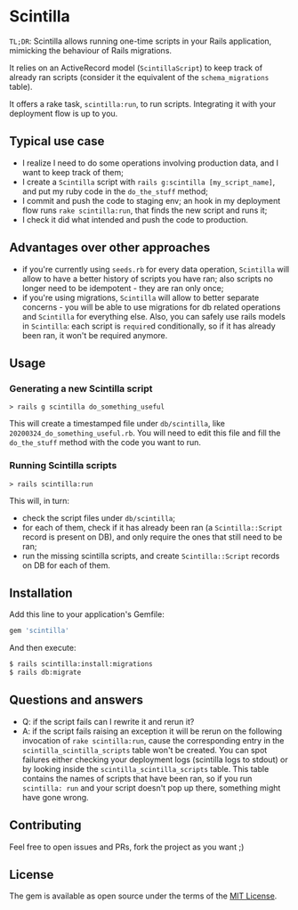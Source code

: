 # Scintilla

`TL;DR`: Scintilla allows running one-time scripts in your Rails application, mimicking
the behaviour of Rails migrations.

It relies on an ActiveRecord model (`ScintillaScript`) to keep track of already ran
scripts (consider it the equivalent of the `schema_migrations` table).

It offers a rake task, `scintilla:run`, to run scripts. Integrating it with your
deployment flow is up to you.

## Typical use case

- I realize I need to do some operations involving production data, and I want to keep
  track of them;
- I create a `Scintilla` script with `rails g:scintilla [my_script_name]`, and put my
  ruby code in the `do_the_stuff` method;
- I commit and push the code to staging env; an hook in my deployment flow runs
  `rake scintilla:run`, that finds the new script and runs it;
- I check it did what intended and push the code to production.

## Advantages over other approaches

- if you're currently using `seeds.rb` for every data operation, `Scintilla` will allow
  to have a better history of scripts you have ran; also scripts no longer need to be
  idempotent - they are ran only once;
- if you're using migrations, `Scintilla` will allow to better separate concerns - you
  will be able to use migrations for db related operations and `Scintilla` for everything
  else. Also, you can safely use rails models in `Scintilla`: each script is `require`d
  conditionally, so if it has already been ran, it won't be required anymore.

## Usage

### Generating a new Scintilla script

`> rails g scintilla do_something_useful`

This will create a timestamped file under `db/scintilla`, like
`20200324_do_something_useful.rb`. You will need to edit this file and fill the
`do_the_stuff` method with the code you want to run.

### Running Scintilla scripts

`> rails scintilla:run`

This will, in turn:

- check the script files under `db/scintilla`;
- for each of them, check if it has already been ran (a `Scintilla::Script` record is
  present on DB), and only require the ones that still need to be ran;
- run the missing scintilla scripts, and create `Scintilla::Script` records on DB for each
  of them.

## Installation

Add this line to your application's Gemfile:

```ruby
gem 'scintilla'
```

And then execute:

```bash
$ rails scintilla:install:migrations
$ rails db:migrate
```

## Questions and answers

- Q: if the script fails can I rewrite it and rerun it?
- A: if the script fails raising an exception it will be rerun on the following invocation
  of `rake scintilla:run`, cause the corresponding entry in the `scintilla_scintilla_scripts`
  table won't be created. You can spot failures either checking your deployment logs
  (scintilla logs to stdout) or by looking inside the `scintilla_scintilla_scripts` table.
  This table contains the names of scripts that have been ran, so if you run `scintilla: run`
  and your script doesn't pop up there, something might have gone wrong.

## Contributing

Feel free to open issues and PRs, fork the project as you want ;)

## License

The gem is available as open source under the terms of the [MIT License](https://opensource.org/licenses/MIT).
